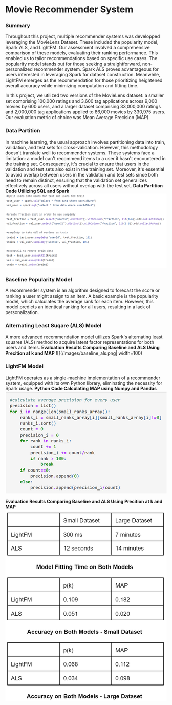 # Movie Recommender System
### Summary
Throughout this project, multiple recommender systems was developped leveraging the MovieLens Dataset. These included the popularity model, Spark ALS, and LightFM. Our assessment involved a comprehensive comparison of these models, evaluating their ranking performance. This enabled us to tailor recommendations based on specific use cases. The popularity model stands out for those seeking a straightforward, non-personalized recommender system. Spark ALS proves advantageous for users interested in leveraging Spark for dataset construction. Meanwhile, LightFM emerges as the recommendation for those prioritizing heightened overall accuracy while minimizing computation and fitting time.

In this project, we utilized two versions of the MovieLens dataset: a smaller set comprising 100,000 ratings and 3,600 tag applications across 9,000 movies by 600 users, and a larger dataset comprising 33,000,000 ratings and 2,000,000 tag applications applied to 86,000 movies by 330,975 users. Our evaluation metric of choice was Mean Average Precision (MAP).

### Data Partition
In machine learning, the usual approach involves partitioning data into train, validation, and test sets for cross-validation. However, this methodology doesn't translate well to recommender systems. These systems face a limitation: a model can't recommend items to a user it hasn't encountered in the training set. Consequently, it's crucial to ensure that users in the validation and test sets also exist in the training set. Moreover, it's essential to avoid overlap between users in the validation and test sets since both need to remain distinct, ensuring that the validation set generalizes effectively across all users without overlap with the test set.
**Data Partition Code Utilizing SQL and Spark**
![](/Images/spark_sql.png)


### Baseline Popularity Model
A recommender system is an algorithm designed to forecast the score or ranking a user might assign to an item. A basic example is the popularity model, which calculates the average rank for each item. However, this model predicts an identical ranking for all users, resulting in a lack of personalization.

### Alternating Least Suqare (ALS) Model
A more advanced recommendation model utilizes Spark's alternating least squares (ALS) method to acquire latent factor representations for both users and items.
**Evaluation Results Comparing Baseline and ALS Using Precition at k and MAP**
![](/Images/baseline_als.png| width=100)

### LightFM Model
LightFM operates as a single-machine implementation of a recommender system, equipped with its own Python library, eliminating the necessity for Spark usage.
**Python Code Calculating MAP using Numpy and Pandas**
![](/Images/lightfm_map.png)

**Evaluation Results Comparing Baseline and ALS Using Precition at k and MAP**
![](/Images/als_lightfm.png)









